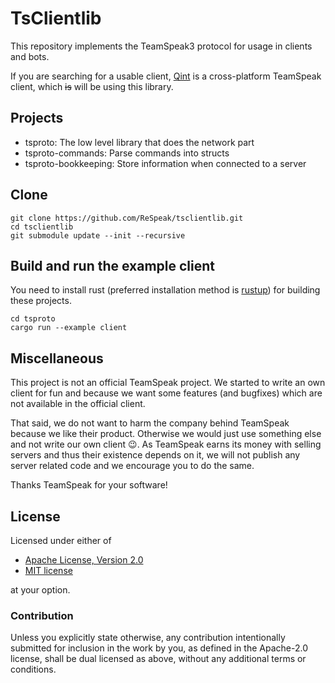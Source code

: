 # TsClientlib

This repository implements the TeamSpeak3 protocol for usage in clients and bots.

If you are searching for a usable client, [Qint](https://github.com/ReSpeak/Qint) is a cross-platform TeamSpeak client, which ~~is~~ will be using this library.

## Projects

 - tsproto: The low level library that does the network part
 - tsproto-commands: Parse commands into structs
 - tsproto-bookkeeping: Store information when connected to a server

## Clone

```
git clone https://github.com/ReSpeak/tsclientlib.git
cd tsclientlib
git submodule update --init --recursive
```

## Build and run the example client

You need to install rust (preferred installation method is [rustup](https://rustup.rs/)) for building these projects.

```
cd tsproto
cargo run --example client
```

## Miscellaneous

This project is not an official TeamSpeak project. We started to write an own client for fun and because we want some features (and bugfixes) which are not available in the official client.

That said, we do not want to harm the company behind TeamSpeak because we like their product. Otherwise we would just use something else and not write our own client 😉. As TeamSpeak earns its money with selling servers and thus their existence depends on it, we will not publish any server related code and we encourage you to do the same.

Thanks TeamSpeak for your software!

License
-------
Licensed under either of

 * [Apache License, Version 2.0](LICENSE-APACHE)
 * [MIT license](LICENSE-MIT)

at your option.

### Contribution

Unless you explicitly state otherwise, any contribution intentionally submitted for inclusion in the work by you, as defined in the Apache-2.0 license, shall be dual licensed as above, without any additional terms or conditions.
